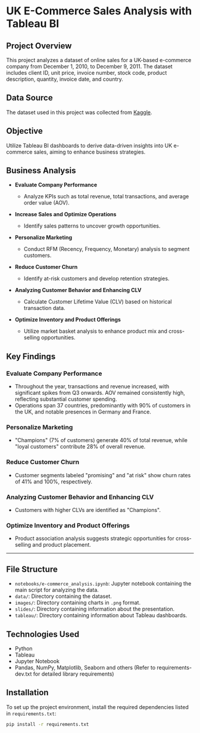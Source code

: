 # UK E-Commerce Sales Analysis with Tableau BI

## Project Overview

This project analyzes a dataset of online sales for a UK-based e-commerce company from December 1, 2010, to December 9, 2011. The dataset includes client ID, unit price, invoice number, stock code, product description, quantity, invoice date, and country.

## Data Source

The dataset used in this project was collected from [Kaggle](https://www.kaggle.com/datasets/thedevastator/online-retail-transaction-data).

## Objective

Utilize Tableau BI dashboards to derive data-driven insights into UK e-commerce sales, aiming to enhance business strategies.

## Business Analysis

- **Evaluate Company Performance**
  - Analyze KPIs such as total revenue, total transactions, and average order value (AOV).
  
- **Increase Sales and Optimize Operations**
  - Identify sales patterns to uncover growth opportunities.
  
- **Personalize Marketing**
  - Conduct RFM (Recency, Frequency, Monetary) analysis to segment customers.
  
- **Reduce Customer Churn**
  - Identify at-risk customers and develop retention strategies.
  
- **Analyzing Customer Behavior and Enhancing CLV**
  - Calculate Customer Lifetime Value (CLV) based on historical transaction data.
  
- **Optimize Inventory and Product Offerings**
  - Utilize market basket analysis to enhance product mix and cross-selling opportunities.

## Key Findings

### Evaluate Company Performance
- Throughout the year, transactions and revenue increased, with significant spikes from Q3 onwards. AOV remained consistently high, reflecting substantial customer spending.
- Operations span 37 countries, predominantly with 90% of customers in the UK, and notable presences in Germany and France.

### Personalize Marketing
- "Champions" (7% of customers) generate 40% of total revenue, while "loyal customers" contribute 28% of overall revenue.

### Reduce Customer Churn
- Customer segments labeled "promising" and "at risk" show churn rates of 41% and 100%, respectively.

### Analyzing Customer Behavior and Enhancing CLV
- Customers with higher CLVs are identified as "Champions".

### Optimize Inventory and Product Offerings
- Product association analysis suggests strategic opportunities for cross-selling and product placement.

---

## File Structure

- `notebooks/e-commerce_analysis.ipynb`: Jupyter notebook containing the main script for analyzing the data.
- `data/`: Directory containing the dataset.
- `images/`: Directory containing charts in `.png` format.
- `slides/`: Directory containing information about the presentation.
- `tableau/`: Directory containing information about Tableau dashboards.

## Technologies Used

- Python
- Tableau
- Jupyter Notebook
- Pandas, NumPy, Matplotlib, Seaborn and others (Refer to requirements-dev.txt for detailed library requirements)

## Installation

To set up the project environment, install the required dependencies listed in `requirements.txt`:

```bash
pip install -r requirements.txt
